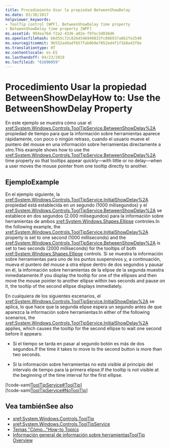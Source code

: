 ```yaml
---
title: Procedimiento Usar la propiedad BetweenShowDelay
ms.date: 03/30/2017
helpviewer_keywords:
- ToolTip control [WPF], BetweenShowDelay time property
- BetweenShowDelay time property [WPF]
ms.assetid: 984ea76d-f2a2-4326-a02e-f97ec3d036d6
ms.openlocfilehash: b6d55c72c8264546949833fc086937a8b1fe2540
ms.sourcegitcommit: 9b552addadfb57fab0b9e7852ed4f1f1b8a42f8e
ms.translationtype: HT
ms.contentlocale: es-ES
ms.lasthandoff: 04/23/2019
ms.locfileid: "61696059"
---
```

# <a name="how-to-use-the-betweenshowdelay-property"></a><span data-ttu-id="fd314-102">Procedimiento Usar la propiedad BetweenShowDelay</span><span class="sxs-lookup"><span data-stu-id="fd314-102">How to: Use the BetweenShowDelay Property</span></span>
<span data-ttu-id="fd314-103">En este ejemplo se muestra cómo usar el <xref:System.Windows.Controls.ToolTipService.BetweenShowDelay%2A> propiedad de tiempo para que la información sobre herramientas aparece rápidamente, con poco o ningún retraso, cuando el usuario mueve el puntero del mouse en una información sobre herramientas directamente a otro.</span><span class="sxs-lookup"><span data-stu-id="fd314-103">This example shows how to use the <xref:System.Windows.Controls.ToolTipService.BetweenShowDelay%2A> time property so that tooltips appear quickly—with little or no delay—when a user moves the mouse pointer from one tooltip directly to another.</span></span>  
  
## <a name="example"></a><span data-ttu-id="fd314-104">Ejemplo</span><span class="sxs-lookup"><span data-stu-id="fd314-104">Example</span></span>  
 <span data-ttu-id="fd314-105">En el ejemplo siguiente, la <xref:System.Windows.Controls.ToolTipService.InitialShowDelay%2A> propiedad está establecida en un segundo (1000 milisegundos) y el <xref:System.Windows.Controls.ToolTipService.BetweenShowDelay%2A> se establece en dos segundos (2.000 milisegundos) para la información sobre herramientas de ambos <xref:System.Windows.Shapes.Ellipse> controles.</span><span class="sxs-lookup"><span data-stu-id="fd314-105">In the following example, the <xref:System.Windows.Controls.ToolTipService.InitialShowDelay%2A> property is set to one second (1000 milliseconds) and the <xref:System.Windows.Controls.ToolTipService.BetweenShowDelay%2A> is set to two seconds (2000 milliseconds) for the tooltips of both <xref:System.Windows.Shapes.Ellipse> controls.</span></span> <span data-ttu-id="fd314-106">Si se muestra la información sobre herramientas para uno de los puntos suspensivos y, a continuación, mueva el puntero del mouse a otra elipse dentro de dos segundos y pausar en él, la información sobre herramientas de la elipse de la segunda muestra inmediatamente.</span><span class="sxs-lookup"><span data-stu-id="fd314-106">If you display the tooltip for one of the ellipses and then move the mouse pointer to another ellipse within two seconds and pause on it, the tooltip of the second ellipse displays immediately.</span></span>  
  
 <span data-ttu-id="fd314-107">En cualquiera de los siguientes escenarios, el <xref:System.Windows.Controls.ToolTipService.InitialShowDelay%2A> se aplica, lo que hace que la segunda elipse espera un segundo antes de que aparezca la información sobre herramientas:</span><span class="sxs-lookup"><span data-stu-id="fd314-107">In either of the following scenarios, the <xref:System.Windows.Controls.ToolTipService.InitialShowDelay%2A> applies, which causes the tooltip for the second ellipse to wait one second before it appears:</span></span>  
  
- <span data-ttu-id="fd314-108">Si el tiempo se tarda en pasar al segundo botón es más de dos segundos.</span><span class="sxs-lookup"><span data-stu-id="fd314-108">If the time it takes to move to the second button is more than two seconds.</span></span>  
  
- <span data-ttu-id="fd314-109">Si la información sobre herramientas no está visible al principio del intervalo de tiempo para la primera elipse.</span><span class="sxs-lookup"><span data-stu-id="fd314-109">If the tooltip is not visible at the beginning of the time interval for the first ellipse.</span></span>  
  
 [!code-xaml[ToolTipService#ToolTip](~/samples/snippets/csharp/VS_Snippets_Wpf/ToolTipService/CSharp/Pane1.xaml#tooltip)]  
[!code-xaml[ToolTipService#NoToolTip](~/samples/snippets/csharp/VS_Snippets_Wpf/ToolTipService/CSharp/Pane1.xaml#notooltip)]  
  
## <a name="see-also"></a><span data-ttu-id="fd314-110">Vea también</span><span class="sxs-lookup"><span data-stu-id="fd314-110">See also</span></span>

- <xref:System.Windows.Controls.ToolTip>
- <xref:System.Windows.Controls.ToolTipService>
- [<span data-ttu-id="fd314-111">Temas "Cómo..."</span><span class="sxs-lookup"><span data-stu-id="fd314-111">How-to Topics</span></span>](tooltip-how-to-topics.md)
- [<span data-ttu-id="fd314-112">Información general de información sobre herramientas</span><span class="sxs-lookup"><span data-stu-id="fd314-112">ToolTip Overview</span></span>](tooltip-overview.md)
